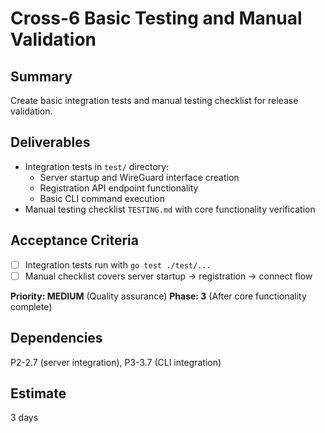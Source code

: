 # Cross-6 Basic Testing and Manual Validation

## Summary
Create basic integration tests and manual testing checklist for release validation.

## Deliverables
- Integration tests in `test/` directory:
  - Server startup and WireGuard interface creation
  - Registration API endpoint functionality  
  - Basic CLI command execution
- Manual testing checklist `TESTING.md` with core functionality verification

## Acceptance Criteria
- [ ] Integration tests run with `go test ./test/...`
- [ ] Manual checklist covers server startup → registration → connect flow

**Priority: MEDIUM** (Quality assurance)
**Phase: 3** (After core functionality complete)

## Dependencies
P2-2.7 (server integration), P3-3.7 (CLI integration)

## Estimate
3 days






